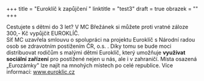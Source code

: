 +++
title = "Euroklíč k zapůjčení "
linktitle = "test3"
draft = true
obrazek = ""
+++

Cestujete s dětmi do 3 let? V MC Břežánek si můžete proti vratné záloze 300,- Kč vypůjčit EUROKLÍČ.  
Síť MC uzavřela smlouvu o spolupráci na projektu Euroklíč s Národní radou osob se zdravotním postižením ČR, o.s. . Díky tomu se bude moci distribuovat rodičům s malými dětmi Euroklíč, který umožňuje **využívat sociální zařízení** pro postižené nejen u nás, ale i v zahraničí. Místa osazená „Eurozámky" lze najít na mnohých místech po celé republice. Více informací: www.euroklic.cz
